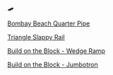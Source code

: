 🛹

[Bombay Beach Quarter Pipe](projects/Bombay%20Beach%20Quarter%20Pipe.md)

[Triangle Slappy Rail](projects/Triangle%20Slappy%20Rail.md)

[Build on the Block - Wedge Ramp](projects/Build%20on%20the%20Block%20-%20Wedge%20Ramp.md)

[Build on the Block - Jumbotron](projects/Build%20on%20the%20Block%20-%20Jumbotron.md)

